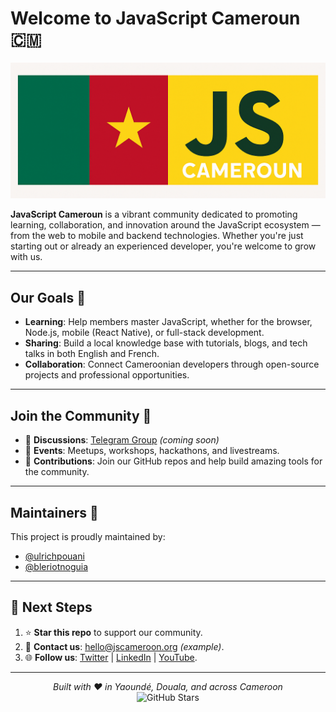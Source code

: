 # Welcome to JavaScript Cameroun 🇨🇲

![JS Cameroun Logo](./banner-js-cm.png)

**JavaScript Cameroun** is a vibrant community dedicated to promoting learning, collaboration, and innovation around the JavaScript ecosystem — from the web to mobile and backend technologies. Whether you're just starting out or already an experienced developer, you're welcome to grow with us.

---

## Our Goals 🎯

- **Learning**: Help members master JavaScript, whether for the browser, Node.js, mobile (React Native), or full-stack development.
- **Sharing**: Build a local knowledge base with tutorials, blogs, and tech talks in both English and French.
- **Collaboration**: Connect Cameroonian developers through open-source projects and professional opportunities.

---

## Join the Community 🚀

- 💬 **Discussions**: [Telegram Group](#) *(coming soon)*
- 📅 **Events**: Meetups, workshops, hackathons, and livestreams.
- 👥 **Contributions**: Join our GitHub repos and help build amazing tools for the community.

---

## Maintainers 🤝

This project is proudly maintained by:

- [@ulrichpouani](https://github.com/ulrichpouani)  
- [@bleriotnoguia](https://github.com/bleriotnoguia)

---

## **📌 Next Steps**  
1. ⭐ **Star this repo** to support our community.  
2. 📩 **Contact us**: hello@jscameroon.org *(example)*.  
3. 🌐 **Follow us**: [Twitter](#) | [LinkedIn](#) | [YouTube](#).  

---

<p align="center">
  <em>Built with ❤️ in Yaoundé, Douala, and across Cameroon</em>  
  <br>
  <img src="https://img.shields.io/github/stars/jscameroon/community?style=social" alt="GitHub Stars">
</p>

